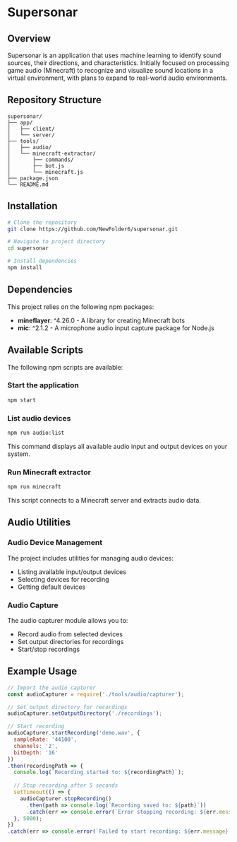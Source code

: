 # Supersonar

## Overview

Supersonar is an application that uses machine learning to identify sound sources, their directions, and characteristics. Initially focused on processing game audio (Minecraft) to recognize and visualize sound locations in a virtual environment, with plans to expand to real-world audio environments.

## Repository Structure

```plaintext
supersonar/
├── app/              
│   ├── client/        
│   └── server/
├── tools/
│   ├── audio/
│   └── minecraft-extractor/
│       ├── commands/
│       ├── bot.js
│       └── minecraft.js      
├── package.json       
└── README.md          
```

## Installation

```bash
# Clone the repository
git clone https://github.com/NewFolder6/supersonar.git

# Navigate to project directory
cd supersonar

# Install dependencies
npm install
```

## Dependencies

This project relies on the following npm packages:

- **mineflayer**: ^4.26.0 - A library for creating Minecraft bots
- **mic**: ^2.1.2 - A microphone audio input capture package for Node.js

## Available Scripts

The following npm scripts are available:

### Start the application

```bash
npm start
```

### List audio devices

```bash
npm run audio:list
```

This command displays all available audio input and output devices on your system.

### Run Minecraft extractor

```bash
npm run minecraft
```

This script connects to a Minecraft server and extracts audio data.

## Audio Utilities

### Audio Device Management

The project includes utilities for managing audio devices:

- Listing available input/output devices
- Selecting devices for recording
- Getting default devices

### Audio Capture

The audio capturer module allows you to:

- Record audio from selected devices
- Set output directories for recordings
- Start/stop recordings

## Example Usage

```javascript
// Import the audio capturer
const audioCapturer = require('./tools/audio/capturer');

// Set output directory for recordings
audioCapturer.setOutputDirectory('./recordings');

// Start recording
audioCapturer.startRecording('demo.wav', {
  sampleRate: '44100',
  channels: '2',
  bitDepth: '16'
})
.then(recordingPath => {
  console.log(`Recording started to: ${recordingPath}`);
  
  // Stop recording after 5 seconds
  setTimeout(() => {
    audioCapturer.stopRecording()
      .then(path => console.log(`Recording saved to: ${path}`))
      .catch(err => console.error(`Error stopping recording: ${err.message}`));
  }, 5000);
})
.catch(err => console.error(`Failed to start recording: ${err.message}`));
```

